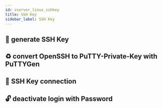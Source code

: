 ```yaml
---
id: vserver_linux_sshkey
title: SSH Key
sidebar_label: SSH Key
---
```


## 🔑 generate SSH Key
## ♻️ convert OpenSSH to PuTTY-Private-Key with PuTTYGen
## 📶 SSH Key connection
## 🔓 deactivate login with Password

